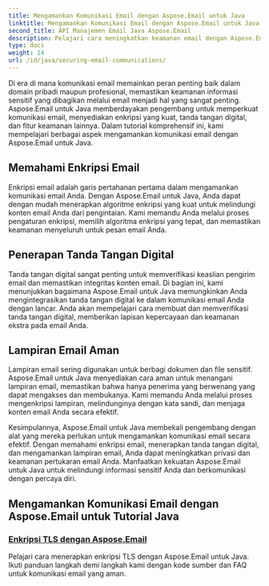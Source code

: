 ```yaml
---
title: Mengamankan Komunikasi Email dengan Aspose.Email untuk Java
linktitle: Mengamankan Komunikasi Email dengan Aspose.Email untuk Java
second_title: API Manajemen Email Java Aspose.Email
description: Pelajari cara meningkatkan keamanan email dengan Aspose.Email untuk Java. Tutorial kami mencakup enkripsi, tanda tangan digital, dan lainnya untuk komunikasi email yang aman.
type: docs
weight: 14
url: /id/java/securing-email-communications/
---
```


Di era di mana komunikasi email memainkan peran penting baik dalam domain pribadi maupun profesional, memastikan keamanan informasi sensitif yang dibagikan melalui email menjadi hal yang sangat penting. Aspose.Email untuk Java memberdayakan pengembang untuk memperkuat komunikasi email, menyediakan enkripsi yang kuat, tanda tangan digital, dan fitur keamanan lainnya. Dalam tutorial komprehensif ini, kami mempelajari berbagai aspek mengamankan komunikasi email dengan Aspose.Email untuk Java.

## Memahami Enkripsi Email
Enkripsi email adalah garis pertahanan pertama dalam mengamankan komunikasi email Anda. Dengan Aspose.Email untuk Java, Anda dapat dengan mudah menerapkan algoritme enkripsi yang kuat untuk melindungi konten email Anda dari pengintaian. Kami memandu Anda melalui proses pengaturan enkripsi, memilih algoritma enkripsi yang tepat, dan memastikan keamanan menyeluruh untuk pesan email Anda.

## Penerapan Tanda Tangan Digital
Tanda tangan digital sangat penting untuk memverifikasi keaslian pengirim email dan memastikan integritas konten email. Di bagian ini, kami menunjukkan bagaimana Aspose.Email untuk Java memungkinkan Anda mengintegrasikan tanda tangan digital ke dalam komunikasi email Anda dengan lancar. Anda akan mempelajari cara membuat dan memverifikasi tanda tangan digital, memberikan lapisan kepercayaan dan keamanan ekstra pada email Anda.

## Lampiran Email Aman
Lampiran email sering digunakan untuk berbagi dokumen dan file sensitif. Aspose.Email untuk Java menyediakan cara aman untuk menangani lampiran email, memastikan bahwa hanya penerima yang berwenang yang dapat mengakses dan membukanya. Kami memandu Anda melalui proses mengenkripsi lampiran, melindunginya dengan kata sandi, dan menjaga konten email Anda secara efektif.

Kesimpulannya, Aspose.Email untuk Java membekali pengembang dengan alat yang mereka perlukan untuk mengamankan komunikasi email secara efektif. Dengan memahami enkripsi email, menerapkan tanda tangan digital, dan mengamankan lampiran email, Anda dapat meningkatkan privasi dan keamanan pertukaran email Anda. Manfaatkan kekuatan Aspose.Email untuk Java untuk melindungi informasi sensitif Anda dan berkomunikasi dengan percaya diri.

## Mengamankan Komunikasi Email dengan Aspose.Email untuk Tutorial Java
### [Enkripsi TLS dengan Aspose.Email](./tls-encryption/)
Pelajari cara menerapkan enkripsi TLS dengan Aspose.Email untuk Java. Ikuti panduan langkah demi langkah kami dengan kode sumber dan FAQ untuk komunikasi email yang aman.